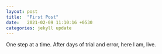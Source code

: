 ```yaml
---
layout: post
title:  "First Post"
date:   2021-02-09 11:10:16 +0530
categories: jekyll update
---
```

One step at a time.
After days of trial and error, here I am, live.
 